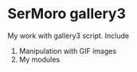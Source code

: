 SerMoro gallery3
=================

My work with gallery3 script.
Include 
1. Manipulation with GIF images
2. My modules
